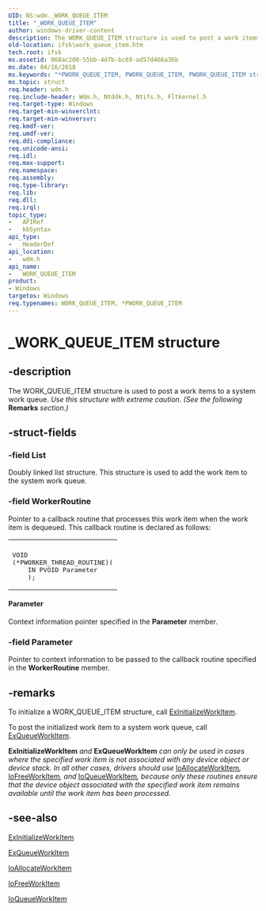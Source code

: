 ```yaml
---
UID: NS:wdm._WORK_QUEUE_ITEM
title: "_WORK_QUEUE_ITEM"
author: windows-driver-content
description: The WORK_QUEUE_ITEM structure is used to post a work items to a system work queue.
old-location: ifsk\work_queue_item.htm
tech.root: ifsk
ms.assetid: 068ac200-55bb-4d7b-bc69-ad57d466a36b
ms.date: 04/16/2018
ms.keywords: "*PWORK_QUEUE_ITEM, PWORK_QUEUE_ITEM, PWORK_QUEUE_ITEM structure pointer [Installable File System Drivers], WORK_QUEUE_ITEM, WORK_QUEUE_ITEM structure [Installable File System Drivers], _WORK_QUEUE_ITEM, ifsk.work_queue_item, othersystemstructures_52486f79-e8f4-4fb3-9b41-564bbd78f5d5.xml, wdm/PWORK_QUEUE_ITEM, wdm/WORK_QUEUE_ITEM"
ms.topic: struct
req.header: wdm.h
req.include-header: Wdm.h, Ntddk.h, Ntifs.h, Fltkernel.h
req.target-type: Windows
req.target-min-winverclnt: 
req.target-min-winversvr: 
req.kmdf-ver: 
req.umdf-ver: 
req.ddi-compliance: 
req.unicode-ansi: 
req.idl: 
req.max-support: 
req.namespace: 
req.assembly: 
req.type-library: 
req.lib: 
req.dll: 
req.irql: 
topic_type:
-	APIRef
-	kbSyntax
api_type:
-	HeaderDef
api_location:
-	wdm.h
api_name:
-	WORK_QUEUE_ITEM
product:
- Windows
targetos: Windows
req.typenames: WORK_QUEUE_ITEM, *PWORK_QUEUE_ITEM
---
```


# _WORK_QUEUE_ITEM structure


## -description


The WORK_QUEUE_ITEM structure is used to post a work items to a system work queue. <i>Use this structure with extreme caution. (See the following </i><b>Remarks</b><i> section.)</i>


## -struct-fields




### -field List

Doubly linked list structure. This structure is used to add the work item to the system work queue. 


### -field WorkerRoutine

Pointer to a callback routine that processes this work item when the work item is dequeued. This callback routine is declared as follows: 

<div class="code"><span codelanguage=""><table>
<tr>
<th></th>
</tr>
<tr>
<td>
<pre>VOID
(*PWORKER_THREAD_ROUTINE)(
    IN PVOID Parameter
    );</pre>
</td>
</tr>
</table></span></div>




#### Parameter

Context information pointer specified in the <b>Parameter</b> member. 


### -field Parameter

Pointer to context information to be passed to the callback routine specified in the <b>WorkerRoutine</b> member. 


## -remarks



To initialize a WORK_QUEUE_ITEM structure, call <a href="https://msdn.microsoft.com/library/windows/hardware/ff545327">ExInitializeWorkItem</a>. 

To post the initialized work item to a system work queue, call <a href="https://msdn.microsoft.com/library/windows/hardware/ff540216">ExQueueWorkItem</a>. 

<b>ExInitializeWorkItem</b><i> and </i><b>ExQueueWorkItem</b><i> can only be used in cases where the specified work item is not associated with any device object or device stack. In all other cases, drivers should use </i><a href="https://msdn.microsoft.com/library/windows/hardware/ff548276">IoAllocateWorkItem</a><i>, </i><a href="https://msdn.microsoft.com/library/windows/hardware/ff549133">IoFreeWorkItem</a><i>, and </i><a href="https://msdn.microsoft.com/library/windows/hardware/ff549466">IoQueueWorkItem</a><i>, because only these routines ensure that the device object associated with the specified work item remains available until the work item has been processed. </i>




## -see-also




<a href="https://msdn.microsoft.com/library/windows/hardware/ff545327">ExInitializeWorkItem</a>



<a href="https://msdn.microsoft.com/library/windows/hardware/ff540216">ExQueueWorkItem</a>



<a href="https://msdn.microsoft.com/library/windows/hardware/ff548276">IoAllocateWorkItem</a>



<a href="https://msdn.microsoft.com/library/windows/hardware/ff549133">IoFreeWorkItem</a>



<a href="https://msdn.microsoft.com/library/windows/hardware/ff549466">IoQueueWorkItem</a>
 

 

